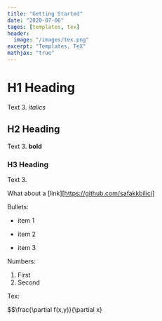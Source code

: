 ```yaml
---
title: "Getting Started"
date: "2020-07-06"
tages: [templates, tex]
header:
  image: "/images/tex.png"
excerpt: "Templates, TeX"
mathjax: "true"
---
```

# H1 Heading

Text 3. *italics*

## H2 Heading

Text 3. **bold**

### H3 Heading

Text 3.

What about a [link][https://github.com/safakkbilici]

Bullets:

* item 1
+ item 2
- item 3

Numbers:

1. First
2. Second

Tex:

$$\frac{\partial f(x,y)}{\partial x}
